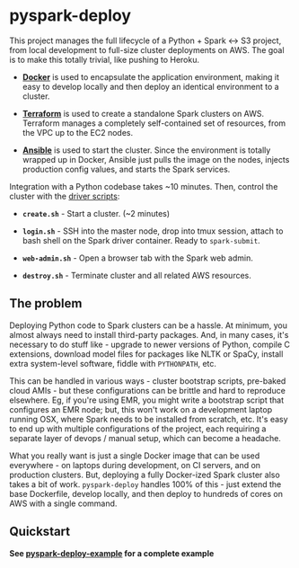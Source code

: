 
# pyspark-deploy

This project manages the full lifecycle of a Python + Spark <-> S3 project, from local development to full-size cluster deployments on AWS. The goal is to make this totally trivial, like pushing to Heroku.

- [**Docker**](https://www.docker.com/) is used to encapsulate the application environment, making it easy to develop locally and then deploy an identical environment to a cluster.

- [**Terraform**](https://www.terraform.io/) is used to create a standalone Spark clusters on AWS. Terraform manages a completely self-contained set of resources, from the VPC up to the EC2 nodes.

- [**Ansible**](https://www.ansible.com/) is used to start the cluster. Since the environment is totally wrapped up in Docker, Ansible just pulls the image on the nodes, injects production config values, and starts the Spark services.

Integration with a Python codebase takes ~10 minutes. Then, control the cluster with the [driver scripts](terraform/spark-cluster):

- **`create.sh`** - Start a cluster. (~2 minutes)

- **`login.sh`** - SSH into the master node, drop into tmux session, attach to bash shell on the Spark driver container. Ready to `spark-submit`.

- **`web-admin.sh`** - Open a browser tab with the Spark web admin.

- **`destroy.sh`** - Terminate cluster and all related AWS resources.

## The problem

Deploying Python code to Spark clusters can be a hassle. At minimum, you almost always need to install third-party packages. And, in many cases, it's necessary to do stuff like - upgrade to newer versions of Python, compile C extensions, download model files for packages like NLTK or SpaCy, install extra system-level software, fiddle with `PYTHONPATH`, etc.

This can be handled in various ways - cluster bootstrap scripts, pre-baked cloud AMIs - but these configurations can be brittle and hard to reproduce elsewhere. Eg, if you're using EMR, you might write a bootstrap script that configures an EMR node; but, this won't work on a development laptop running OSX, where Spark needs to be installed from scratch, etc. It's easy to end up with multiple configurations of the project, each requiring a separate layer of devops / manual setup, which can become a headache.

What you really want is just a single Docker image that can be used everywhere - on laptops during development, on CI servers, and on production clusters. But, deploying a fully Docker-ized Spark cluster also takes a bit of work. `pyspark-deploy` handles 100% of this - just extend the base Dockerfile, develop locally, and then deploy to hundreds of cores on AWS with a single command.

## Quickstart

**See [pyspark-deploy-example](https://github.com/davidmcclure/pyspark-deploy-example) for a complete example**
